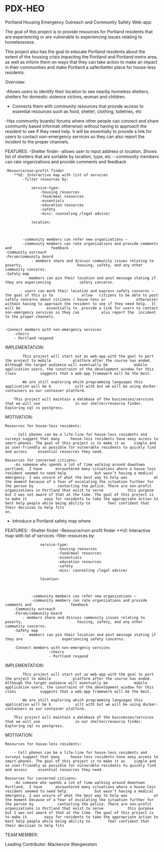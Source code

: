 # PDX-HEO
Portland Housing Emergency Outreach and Community Safety Web-app:

The goal of this project is to provide resources for Portland residents that are experiencing or  are vulnerable to experiencing issues relating to homelessness .

This project also has the goal to educate Portland residents about the extent of the housing crisis impacting the Portland and Portland metro area, as well as inform them on ways that they can take action to make an impact in their communities and make Portland a safer/better place for house-less residents. 


Overview: 

-Allows users to identify their location to see nearby homeless shelters, shelters for domestic violence victims, woman and children.

- Connects them with community resources that provide access to essential resources such as food, shelter, clothing, toiletries, etc


-Has community boards/ forums where other people can connect and share community based  informati otherwise) without having to approach the resident to see if they need help.  It will be essentially to provide a link for users to contact non-emergency services so they can also report the incident to the proper channels.
	 

FEATURES:
	-Shelter finder
		-allows user to input address or location. Shows list of shelters that are sortable 				by location, type, etc
		--community members can rate organizations and provide comments and 					feedback

	-Resource/non-profit finder
		**UI: Interactive map with list of services
			-filter resources by:

				service-type:
					-housing resources
					-food/meal resources
					-essentials
					-education resources
					-safety 
					-misc: counseling /legal advice/ 

				location: 
							


			-community members can refer new organizations – 
			-community members can rate organizations and provide comments and 					feedback
	-Community outreach
	-Forum/community board
				- members share and discuss community issues relating to poverty,   					  housing, safety, and any other community concerns.
	-Safety map 
		      -members can pin their location and post message stating if they are experiencing 			safety concerns.

		   - users can mark their location and express safety concerns – the goal of this is to 			allow 	citizens to be able to post safety concerns about citizens ( house-less or 				otherwise) without having to approach the resident to see if they need help.  It will be 			essentially to 	provide a link for users to contact non-emergency services so they can 			also report the  incident to the proper channels.


	-Connect members with non-emergency services 
		-cheirs 
		- Portland respond


IMPLEMENTATION:

			This project will start out as web-app with the goal to port the project to mobile 			platform after the course has ended. Although the target audience will eventually be 			mobile application users, the constraint of the development window for this class 			suggests that a web-app framework will be the best.

			We are still exploring which programming languages this application will be b			uilt with but we will be using docker-containers as our container platform.

		This project will maintain a database of the businesses/services that we will use 				 in our shelter/resource finder. Exploring sql vs postgress. 


MOTIVATION:

	Resources for house-less residents:
	
		- Cell phones can be a life-line for house-less residents and surveys suggest that many 	house-less residents have easy access to smart-phones. The goal of this project is to make it as 	simple and as user-friendly as possible for vulnerable residents to quickly find and access 	essential resources they need. 
	
	Resources for concerned citizens: 
		-As someone who spends a lot of time walking around downtown portland,  I have  	encountered many situations where a house-less resident seemed to need help 			but wasn’t having a medical emergency. I was unsure of what the best way to help was 			at the moment because of a fear of escalating the situation further for the person by 			contacting the police. There are non-profit organizations in Portland that exist to serve 			this purpose but I was not aware of that at the time. The goal of this project is to make it 		easy for residents to take the appropriate action to best help people while being ability to 		feel confident that their decision to help fits  
	on. 


	
- Introduce a Portland safety map where 
	 

FEATURES:
		-Shelter finder
		-Resource/non-profit finder
			**UI: Interactive map with list of services
				-filter resources by:

					service-type:
							-housing resources
							-food/meal resources
							-essentials
							-education resources
							-safety 
							-misc: counseling /legal advice/ 

					location: 
							


				-community members can refer new organizations – 
				-community members can rate organizations and provide comments and 					feedback
		-Community outreach
		-Forum/community board
			- members share and discuss community issues relating to poverty,   					  housing, safety, and any other community concerns.
		-Safety map 
			-  members can pin their location and post message stating if they are 					experiencing safety concerns. 

		-Connect members with non-emergency services 
						-cheirs 
						- Portland respond


IMPLEMENTATION:

			This project will start out as web-app with the goal to port the project to mobile 			platform after the course has ended. Although the target audience will eventually be 			mobile application users, the constraint of the development window for this class 			suggests that a web-app framework will be the best.

			We are still exploring which programming languages this application will be b			uilt with but we will be using docker-containers as our container platform.

		This project will maintain a database of the businesses/services that we will use 				 in our shelter/resource finder. Exploring sql vs postgress. 


MOTIVATION:

	Resources for house-less residents:
	
		- Cell phones can be a life-line for house-less residents and surveys suggest that many 	house-less residents have easy access to smart-phones. The goal of this project is to make it as 	simple and as user-friendly as possible for vulnerable residents to quickly find and access 	essential resources they need. 
	
	Resources for concerned citizens: 
		-As someone who spends a lot of time walking around downtown Portland,  I have  	encountered many situations where a house-less resident seemed to need help 			but wasn’t having a medical emergency. I was unsure of what the best way to help was 			at the moment because of a fear of escalating the situation further for the person by 			contacting the police. There are non-profit organizations in Portland that exist to serve 			this purpose but I was not aware of that at the time. The goal of this project is to make it 		easy for residents to take the appropriate action to best help people while being ability to 		feel confident that their decision to help fits  


	


TEAM MEMBER:

Leading Contributer: 
	Mackenzie Wangenstein



